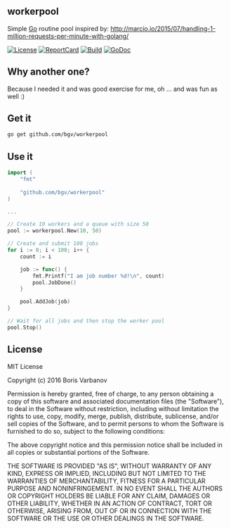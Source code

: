 ## workerpool
Simple [Go](http://golang.org) routine pool inspired by: http://marcio.io/2015/07/handling-1-million-requests-per-minute-with-golang/

[![License][License-Image]][License-Url] [![ReportCard][ReportCard-Image]][ReportCard-Url] [![Build][Build-Status-Image]][Build-Status-Url] [![GoDoc][GoDoc-Image]][GoDoc-Url]

## Why another one?
Because I needed it and was good exercise for me, oh ... and was fun as well :)

## Get it

```bash
go get github.com/bgv/workerpool
```

## Use it

```go
import (
    "fmt"
    
    "github.com/bgv/workerpool"
)

...

// Create 10 workers and a queue with size 50
pool := workerpool.New(10, 50)

// Create and submit 100 jobs
for i := 0; i < 100; i++ {
    count := i

    job := func() {
    	fmt.Printf("I am job number %d!\n", count)
    	pool.JobDone()
    }

    pool.AddJob(job)
}

// Wait for all jobs and then stop the worker pool
pool.Stop()

```

## License

MIT License

Copyright (c) 2016 Boris Varbanov

Permission is hereby granted, free of charge, to any person obtaining a copy
of this software and associated documentation files (the "Software"), to deal
in the Software without restriction, including without limitation the rights
to use, copy, modify, merge, publish, distribute, sublicense, and/or sell
copies of the Software, and to permit persons to whom the Software is
furnished to do so, subject to the following conditions:

The above copyright notice and this permission notice shall be included in all
copies or substantial portions of the Software.

THE SOFTWARE IS PROVIDED "AS IS", WITHOUT WARRANTY OF ANY KIND, EXPRESS OR
IMPLIED, INCLUDING BUT NOT LIMITED TO THE WARRANTIES OF MERCHANTABILITY,
FITNESS FOR A PARTICULAR PURPOSE AND NONINFRINGEMENT. IN NO EVENT SHALL THE
AUTHORS OR COPYRIGHT HOLDERS BE LIABLE FOR ANY CLAIM, DAMAGES OR OTHER
LIABILITY, WHETHER IN AN ACTION OF CONTRACT, TORT OR OTHERWISE, ARISING FROM,
OUT OF OR IN CONNECTION WITH THE SOFTWARE OR THE USE OR OTHER DEALINGS IN THE
SOFTWARE.

[License-Url]: http://opensource.org/licenses/MIT
[License-Image]: https://img.shields.io/badge/license-MIT-blue.svg
[Build-Status-Url]: https://travis-ci.org/bgv/workerpool
[Build-Status-Image]: https://api.travis-ci.org/bgv/workerpool.svg?branch=master
[ReportCard-Url]: https://goreportcard.com/report/github.com/bgv/workerpool
[ReportCard-Image]: https://goreportcard.com/badge/github.com/bgv/workerpool
[GoDoc-Url]: https://godoc.org/github.com/bgv/workerpool
[GoDoc-Image]: https://godoc.org/github.com/bgv/workerpool?status.svg
